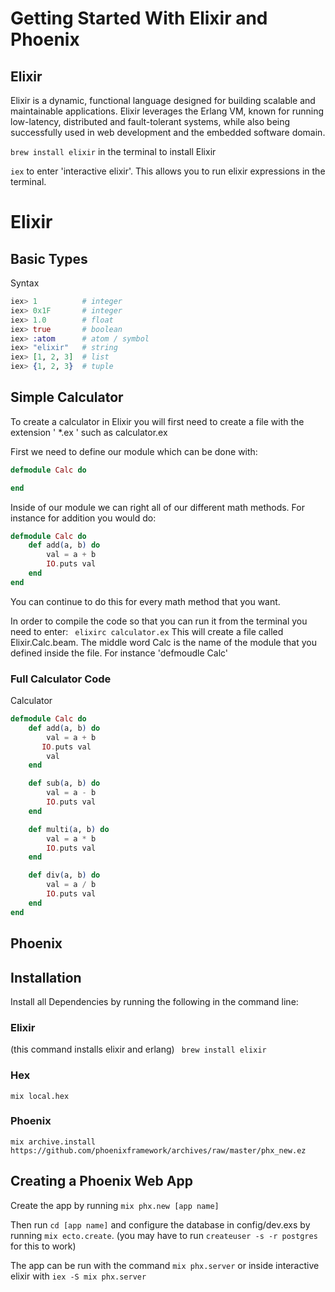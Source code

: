 # Getting Started With Elixir and Phoenix

## Elixir
Elixir is a dynamic, functional language designed for building scalable and maintainable applications.
Elixir leverages the Erlang VM, known for running low-latency, distributed and fault-tolerant systems, while also being successfully used in web development and the embedded software domain.

 ``` brew install elixir ``` in the terminal to install Elixir

```iex``` to enter 'interactive elixir'. This allows you to run elixir expressions in the terminal.

# Elixir

## Basic Types

Syntax
```Elixir
iex> 1          # integer
iex> 0x1F       # integer
iex> 1.0        # float
iex> true       # boolean
iex> :atom      # atom / symbol
iex> "elixir"   # string
iex> [1, 2, 3]  # list
iex> {1, 2, 3}  # tuple
```

## Simple Calculator
To create a calculator in Elixir you will first need to create a file with the extension ' *.ex ' such as calculator.ex

First we need to define our module which can be done with:

```Elixir
defmodule Calc do

end
```

Inside of our module we can right all of our different math methods. For instance for addition you would do:

```Elixir
defmodule Calc do
    def add(a, b) do
        val = a + b
        IO.puts val
    end
end
```

You can continue to do this for every math method that you want. 

In order to compile the code so that you can run it from the terminal you need to enter:
``` elixirc calculator.ex```
This will create a file called Elixir.Calc.beam. The middle word Calc is the name of the module that you defined inside the file.
For instance 'defmoudle Calc'

### Full Calculator Code
Calculator
```Elixir
defmodule Calc do
    def add(a, b) do
        val = a + b
       IO.puts val
        val
    end

    def sub(a, b) do
        val = a - b
        IO.puts val
    end

    def multi(a, b) do
        val = a * b
        IO.puts val
    end

    def div(a, b) do
        val = a / b
        IO.puts val
    end
end
```

## Phoenix

## Installation
Install all Dependencies by running the following in the command line:

### Elixir
(this command installs elixir and erlang)
``` brew install elixir```

### Hex
```mix local.hex```

### Phoenix
```mix archive.install https://github.com/phoenixframework/archives/raw/master/phx_new.ez```

## Creating a Phoenix Web App
Create the app by running 
```mix phx.new [app name]``` 

Then run `cd [app name]` and configure the database in config/dev.exs by running `mix ecto.create`. (you may have to run `createuser -s -r postgres` for this to work) 

The app can be run with the command 
```mix phx.server``` 
or inside interactive elixir with 
```iex -S mix phx.server```
